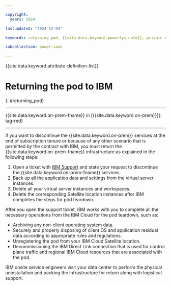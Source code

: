 ```yaml
---

copyright:
  years: 2024

lastupdated: "2024-12-04"

keywords: returning pod, {{site.data.keyword.powerSys_notm}}, private cloud, decomission, remove pod

subcollection: power-iaas

---
```


{{site.data.keyword.attribute-definition-list}}

# Returning the pod to IBM
{: #returning_pod}


---



{{site.data.keyword.on-prem-fname}} in [{{site.data.keyword.on-prem}}]{: tag-red}


---




If you want to discontinue the {{site.data.keyword.on-prem}} services at the end of subscription tenure or because of any other scenario that is permitted by the contract with IBM, you must return the {{site.data.keyword.on-prem-fname}} infrastructure as explained in the following steps:

1. Open a ticket with [IBM Support](/docs/power-iaas?topic=power-iaas-getting-help-and-support) and state your request to discontinue the {{site.data.keyword.on-prem-fname}} services.
2. Back up all the application data and settings from the virtual server instances.
3. Delete all your virtual server instances and workspaces.
4. Delete the corresponding Satellite location instances after IBM completes the steps for pod teardown.

After you open the support ticket, IBM works with you to complete all the necessary operations from the IBM Cloud for the pod teardown, such as:
- Archiving any non-client operating system data.
- Securely and properly disposing of client OS and application residual data according to appropriate rules and regulations.
- Unregistering the pod from your IBM Cloud Satellite location.
- Decommissioning the IBM Direct Link connection that is used for control plane traffic and regional IBM Cloud resources that are associated with the pod.

IBM onsite service engineers visit your data center to perform the physical uninstallation and packing the infrastructure for return along with logistical support.
